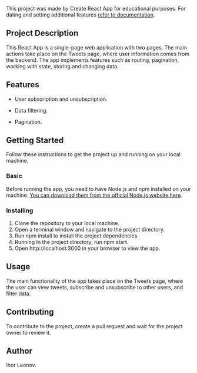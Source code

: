 This project was made by Create React App for educational purposes. For dating
and setting additional features
[refer to documentation](https://create-react-app.dev/).

## Project Description

This React App is a single-page web application with two pages. The main actions
take place on the Tweets page, where user information comes from the backend.
The app implements features such as routing, pagination, working with state,
storing and changing data.

## Features

- User subscription and unsubscription.

- Data filtering.

- Pagination.

## Getting Started

Follow these instructions to get the project up and running on your local
machine.

### Basic

Before running the app, you need to have Node.js and npm installed on your
machine.
[You can download them from the official Node.js website here](https://nodejs.org/en/download).

### Installing

1. Clone the repository to your local machine.
2. Open a terminal window and navigate to the project directory.
3. Run npm install to install the project dependencies.
4. Running In the project directory, run npm start.
5. Open http://localhost:3000 in your browser to view the app.

## Usage

The main functionality of the app takes place on the Tweets page, where the user
can view tweets, subscribe and unsubscribe to other users, and filter data.

## Contributing

To contribute to the project, create a pull request and wait for the project
owner to review it.

## Author

Ihor Leonov.
